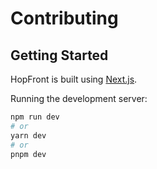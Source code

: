 # Contributing

## Getting Started

HopFront is built using [Next.js](https://nextjs.org).

Running the development server:
```bash
npm run dev
# or
yarn dev
# or
pnpm dev
```